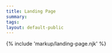 ```yaml
---
title: Landing Page
summary: 
tags:
layout: default-public
---
```


{% include 'markup/landing-page.njk' %}

